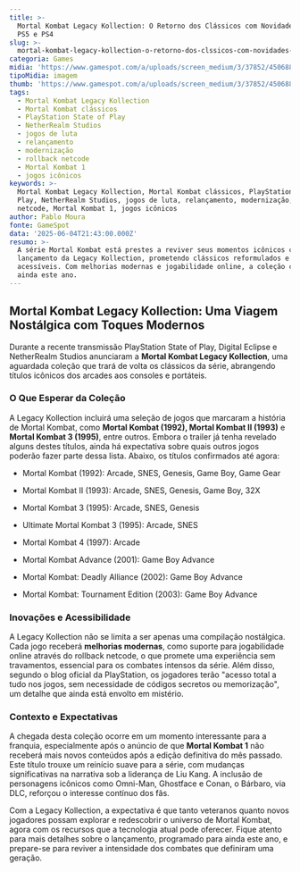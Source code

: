 ```yaml
---
title: >-
  Mortal Kombat Legacy Kollection: O Retorno dos Clássicos com Novidades para
  PS5 e PS4
slug: >-
  mortal-kombat-legacy-kollection-o-retorno-dos-clssicos-com-novidades-para-ps5-e-ps4
categoria: Games
midia: 'https://www.gamespot.com/a/uploads/screen_medium/3/37852/4506889-mk.jpg'
tipoMidia: imagem
thumb: 'https://www.gamespot.com/a/uploads/screen_medium/3/37852/4506889-mk.jpg'
tags:
  - Mortal Kombat Legacy Kollection
  - Mortal Kombat clássicos
  - PlayStation State of Play
  - NetherRealm Studios
  - jogos de luta
  - relançamento
  - modernização
  - rollback netcode
  - Mortal Kombat 1
  - jogos icônicos
keywords: >-
  Mortal Kombat Legacy Kollection, Mortal Kombat clássicos, PlayStation State of
  Play, NetherRealm Studios, jogos de luta, relançamento, modernização, rollback
  netcode, Mortal Kombat 1, jogos icônicos
author: Pablo Moura
fonte: GameSpot
data: '2025-06-04T21:43:00.000Z'
resumo: >-
  A série Mortal Kombat está prestes a reviver seus momentos icônicos com o
  lançamento da Legacy Kollection, prometendo clássicos reformulados e mais
  acessíveis. Com melhorias modernas e jogabilidade online, a coleção chegará
  ainda este ano.
---
```

## Mortal Kombat Legacy Kollection: Uma Viagem Nostálgica com Toques Modernos

Durante a recente transmissão PlayStation State of Play, Digital Eclipse e NetherRealm Studios anunciaram a **Mortal Kombat Legacy Kollection**, uma aguardada coleção que trará de volta os clássicos da série, abrangendo títulos icônicos dos arcades aos consoles e portáteis.

### O Que Esperar da Coleção

A Legacy Kollection incluirá uma seleção de jogos que marcaram a história de Mortal Kombat, como **Mortal Kombat (1992), Mortal Kombat II (1993)** e **Mortal Kombat 3 (1995)**, entre outros. Embora o trailer já tenha revelado alguns destes títulos, ainda há expectativa sobre quais outros jogos poderão fazer parte dessa lista. Abaixo, os títulos confirmados até agora:

* Mortal Kombat (1992): Arcade, SNES, Genesis, Game Boy, Game Gear

* Mortal Kombat II (1993): Arcade, SNES, Genesis, Game Boy, 32X

* Mortal Kombat 3 (1995): Arcade, SNES, Genesis

* Ultimate Mortal Kombat 3 (1995): Arcade, SNES

* Mortal Kombat 4 (1997): Arcade

* Mortal Kombat Advance (2001): Game Boy Advance

* Mortal Kombat: Deadly Alliance (2002): Game Boy Advance

* Mortal Kombat: Tournament Edition (2003): Game Boy Advance

### Inovações e Acessibilidade

A Legacy Kollection não se limita a ser apenas uma compilação nostálgica. Cada jogo receberá **melhorias modernas**, como suporte para jogabilidade online através do rollback netcode, o que promete uma experiência sem travamentos, essencial para os combates intensos da série. Além disso, segundo o blog oficial da PlayStation, os jogadores terão "acesso total a tudo nos jogos, sem necessidade de códigos secretos ou memorização", um detalhe que ainda está envolto em mistério.

### Contexto e Expectativas

A chegada desta coleção ocorre em um momento interessante para a franquia, especialmente após o anúncio de que **Mortal Kombat 1** não receberá mais novos conteúdos após a edição definitiva do mês passado. Este título trouxe um reinício suave para a série, com mudanças significativas na narrativa sob a liderança de Liu Kang. A inclusão de personagens icônicos como Omni-Man, Ghostface e Conan, o Bárbaro, via DLC, reforçou o interesse contínuo dos fãs.

Com a Legacy Kollection, a expectativa é que tanto veteranos quanto novos jogadores possam explorar e redescobrir o universo de Mortal Kombat, agora com os recursos que a tecnologia atual pode oferecer. Fique atento para mais detalhes sobre o lançamento, programado para ainda este ano, e prepare-se para reviver a intensidade dos combates que definiram uma geração.


